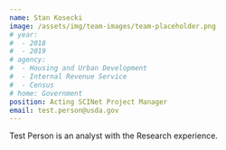 ```yaml
---
name: Stan Kosecki
image: /assets/img/team-images/team-placeholder.png
# year:
#  - 2018
#  - 2019
# agency:   
#  - Housing and Urban Development
#  - Internal Revenue Service
#  - Census
# home: Government
position: Acting SCINet Project Manager
email: test.person@usda.gov
---
```


Test Person is an analyst with the Research experience.
